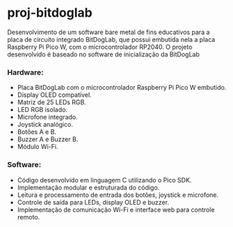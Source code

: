 # proj-bitdoglab
Desenvolvimento de um software bare metal de fins educativos para a placa de circuito integrado BitDogLab, que possui embutida nela a placa Raspberry Pi Pico W, com o microcontrolador RP2040. O projeto desenvolvido é baseado no software de inicialização da BitDogLab

### Hardware:

- Placa BitDogLab com o microcontrolador Raspberry Pi Pico W embutido.
- Display OLED compatível.
- Matriz de 25 LEDs RGB.
- LED RGB isolado.
- Microfone integrado.
- Joystick analógico.
- Botões A e B.
- Buzzer A e Buzzer B.
- Módulo Wi-Fi.

### Software:

- Código desenvolvido em linguagem C utilizando o Pico SDK.
- Implementação modular e estruturada do código.
- Leitura e processamento de entrada dos botões, joystick e microfone.
- Controle de saída para LEDs, display OLED e buzzer.
- Implementação de comunicação Wi-Fi e interface web para controle remoto.
